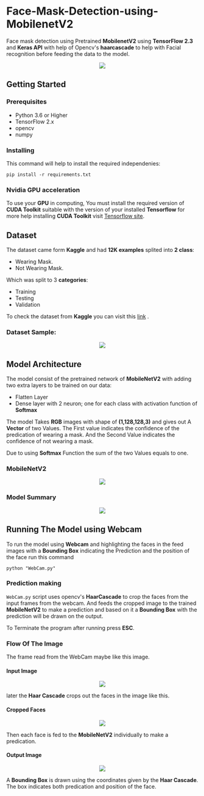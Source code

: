# Face-Mask-Detection-using-MobilenetV2
Face mask detection using Pretrained __MobilenetV2__ using __TensorFlow 2.3__ and __Keras API__ with help of Opencv's __haarcascade__ to help with Facial recognition before feeding the data to the model. 

<p align="center">
  <img  src="https://github.com/Karimashraf01/Face-Mask-Detection-using-MobilenetV2/blob/master/img_readme/test_img.jpg">
</p>

## Getting Started
### Prerequisites
- Python 3.6 or Higher
- TensorFlow 2.x
- opencv
- numpy

### Installing
This command will help to install the required independenies:
```
pip install -r requirements.txt
```

### Nvidia GPU acceleration
To use your __GPU__ in computing, You must install the required version of __CUDA Toolkit__ suitable with the version of your installed __Tensorflow__
for more help installing __CUDA Toolkit__ visit [Tensorflow site](https://www.tensorflow.org/install/gpu).

## Dataset
The dataset came form __Kaggle__ and had __12K examples__ splited into __2 class__:
- Wearing Mask.
- Not Wearing Mask.

Which was split to 3 __categories__:
- Training 
- Testing 
- Validation

To check the dataset from __Kaggle__ you can visit this [link](https://www.kaggle.com/ashishjangra27/face-mask-12k-images-dataset) .

### Dataset Sample:
<p align="center">
  <img  src="https://github.com/Karimashraf01/Face-Mask-Detection-using-MobilenetV2/blob/master/img_readme/sample.jpg">
</p>

## Model Architecture
The model consist of the pretrained network of __MobileNetV2__ with adding two extra layers to be trained on our data:
- Flatten Layer 
- Dense layer with 2 neuron; one for each class with activation function of __Softmax__

The model Takes __RGB__ images with shape of __(1,128,128,3)__ and gives out A __Vector__ of two Values. The First value indicates the confidence of the predication of wearing a mask. And the Second Value indicates the confidence of not wearing a mask.

Due to using __Softmax__ Function the sum of the two Values equals to one.
### MobileNetV2
<p align="center">
  <img  src="https://github.com/Karimashraf01/Face-Mask-Detection-using-MobilenetV2/blob/master/img_readme/mobilenetv2.jpg">
</p>

### Model Summary
<p align="center">
  <img  src="https://github.com/Karimashraf01/Face-Mask-Detection-using-MobilenetV2/blob/master/img_readme/Summary.jpg">
</p>

## Running The Model using Webcam
To run the model using __Webcam__ and highlighting the faces in the feed images with a __Bounding Box__ indicating the Prediction and the position of the face run this command
```
python "WebCam.py"
```
### Prediction making
`WebCam.py` script uses opencv's __HaarCascade__ to crop the faces from the input frames from the webcam. And feeds the cropped image to the trained __MobileNetV2__ to make a prediction and based on it a __Bounding Box__ with the prediction will be drawn on the output.

To Terminate the program after running press __ESC__.


### Flow Of The Image
The frame read from the WebCam maybe like this image.

#### Input Image
<p align="center">
  <img  src="https://github.com/Karimashraf01/Face-Mask-Detection-using-MobilenetV2/blob/master/img_readme/test2.jpg">
</p>

later the __Haar Cascade__ crops out the faces in the image like this.
#### Cropped Faces
<p align="center">
  <img  src="https://github.com/Karimashraf01/Face-Mask-Detection-using-MobilenetV2/blob/master/img_readme/test2_cropped.jpg">
</p>

Then each face is fed to the __MobileNetV2__ individually to make a predication.

#### Output Image
<p align="center">
  <img  src="https://github.com/Karimashraf01/Face-Mask-Detection-using-MobilenetV2/blob/master/img_readme/output.jpg">
</p>

A __Bounding Box__ is drawn using the coordinates given by the __Haar Cascade__. The box indicates both predication and position of the face.

